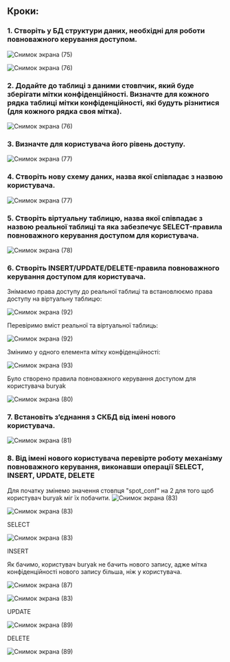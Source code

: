 ## Кроки:

### 1. Створіть у БД структури даних, необхідні для роботи повноважного керування доступом.
![Снимок экрана (75)](https://github.com/oleksandrblazhko/ai-191-buriak/assets/145441728/e92eb817-b307-4fae-a13b-6fd3a817cea3)

![Снимок экрана (76)](https://github.com/oleksandrblazhko/ai-191-buriak/assets/145441728/768a7a9d-c50f-4d89-8c2f-88844f51ead9)

### 2. Додайте до таблиці з даними стовпчик, який буде зберігати мітки конфіденційності. Визначте для кожного рядка таблиці мітки конфіденційності, які будуть різнитися (для кожного рядка своя мітка).
![Снимок экрана (76)](https://github.com/oleksandrblazhko/ai-191-buriak/assets/145441728/82fc3431-3ecb-49f5-8d68-afbaf9bf1c34)

### 3. Визначте для користувача його рівень доступу.
![Снимок экрана (77)](https://github.com/oleksandrblazhko/ai-191-buriak/assets/145441728/028773e3-f499-4f07-8215-77b74f930840)

### 4. Створіть нову схему даних, назва якої співпадає з назвою користувача.
![Снимок экрана (77)](https://github.com/oleksandrblazhko/ai-191-buriak/assets/145441728/1739db8e-4379-4fc4-a81f-f50229a74e2c)

### 5. Створіть віртуальну таблицю, назва якої співпадає з назвою реальної таблиці та яка забезпечує SELECT-правила повноважного керування доступом для користувача.
![Снимок экрана (78)](https://github.com/oleksandrblazhko/ai-191-buriak/assets/145441728/82ad63da-9e3e-4b56-9e48-ecb17b04c355)

### 6. Створіть INSERT/UPDATE/DELETE-правила повноважного керування доступом для користувача.

Знімаємо права доступу до реальної таблиці та встановлюємо права доступу на віртуальну таблицю:

![Снимок экрана (92)](https://github.com/oleksandrblazhko/ai-191-buriak/assets/145441728/c71b35d2-d330-48e3-8427-dedb83c1d971)

Перевіримо вміст реальної та віртуальної таблиць:

![Снимок экрана (92)](https://github.com/oleksandrblazhko/ai-191-buriak/assets/145441728/4b6235cc-16d3-4e5d-96a6-963f569539cd)

Змінимо у одного елемента мітку конфіденційності:

![Снимок экрана (93)](https://github.com/oleksandrblazhko/ai-191-buriak/assets/145441728/e9b03e5e-2a0f-4171-b0c3-f5e518ff53df)


Було створено правила повноважного керування доступом для користувача buryak

![Снимок экрана (80)](https://github.com/oleksandrblazhko/ai-191-buriak/assets/145441728/b1cc428e-a136-4810-a06d-1eb4f8089b24)

### 7. Встановіть з’єднання з СКБД від імені нового користувача.
![Снимок экрана (81)](https://github.com/oleksandrblazhko/ai-191-buriak/assets/145441728/64a96c49-77ac-44c6-a161-c8ba7366f4c2)

### 8. Від імені нового користувача перевірте роботу механізму повноважного керування, виконавши операції SELECT, INSERT, UPDATE, DELETE

Для початку змінемо значення стовпця "spot_conf" на 2 для того щоб користувач buryak міг їх побачити.
![Снимок экрана (83)](https://github.com/oleksandrblazhko/ai-191-buriak/assets/145441728/06ed3430-5d2d-472b-8688-ae4478835f2b)

![Снимок экрана (83)](https://github.com/oleksandrblazhko/ai-191-buriak/assets/145441728/ff52bd05-6bc2-4ffc-b765-c8d8920a0297)

SELECT

![Снимок экрана (83)](https://github.com/oleksandrblazhko/ai-191-buriak/assets/145441728/bf65470f-5571-4232-a290-adbb371815cc)

INSERT

Як бачимо, користувач buryak не бачить нового запису, адже мітка конфіденційності нового запису більша, ніж у користувача.

![Снимок экрана (87)](https://github.com/oleksandrblazhko/ai-191-buriak/assets/145441728/1efe153e-934c-4352-8eb4-a546ed0df6e8)

![Снимок экрана (83)](https://github.com/oleksandrblazhko/ai-191-buriak/assets/145441728/bf65470f-5571-4232-a290-adbb371815cc)

UPDATE

![Снимок экрана (89)](https://github.com/oleksandrblazhko/ai-191-buriak/assets/145441728/2c30e64c-3b7b-4cb5-97fb-524b9abfc3a8)

DELETE

![Снимок экрана (89)](https://github.com/oleksandrblazhko/ai-191-buriak/assets/145441728/97d74e09-0240-41f5-b71a-e2becef19fce)
